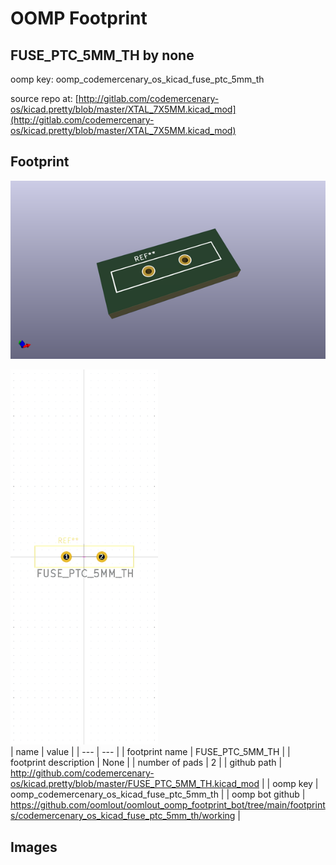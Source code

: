# OOMP Footprint  
## FUSE_PTC_5MM_TH  by none  
  
oomp key: oomp_codemercenary_os_kicad_fuse_ptc_5mm_th  
  
source repo at: [http://gitlab.com/codemercenary-os/kicad.pretty/blob/master/XTAL_7X5MM.kicad_mod](http://gitlab.com/codemercenary-os/kicad.pretty/blob/master/XTAL_7X5MM.kicad_mod)  
## Footprint  
  
[![working_kicad_pcb_3d.png](working_kicad_pcb_3d_600.png)](working_kicad_pcb_3d.png)  
  
[![working.png](working_600.png)](working.png)  
| name | value | 
| --- | --- | 
| footprint name | FUSE_PTC_5MM_TH | 
| footprint description | None | 
| number of pads | 2 | 
| github path | http://github.com/codemercenary-os/kicad.pretty/blob/master/FUSE_PTC_5MM_TH.kicad_mod | 
| oomp key | oomp_codemercenary_os_kicad_fuse_ptc_5mm_th | 
| oomp bot github | https://github.com/oomlout/oomlout_oomp_footprint_bot/tree/main/footprints/codemercenary_os_kicad_fuse_ptc_5mm_th/working | 
## Images  
